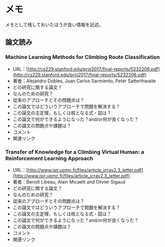 # メモ

メモとして残しておいたほうが良い情報を記述。

## 論文読み

### Machine Learning Methods for Climbing Route Classification

- URL：[http://cs229.stanford.edu/proj2017/final-reports/5232206.pdf](http://cs229.stanford.edu/proj2017/final-reports/5232206.pdf)
- 著者：Alejandro Dobles, Juan Carlos Sarmiento, Peter Satterthwaite
- どの研究に関する論文？
- なんのための研究？
- 従来のアプローチとその問題点は？
- この論文ではどういうアプローチで問題を解決する？
- この論文の主定理，もしくは核となる式・図は？
- この論文で何ができるようになった？and/or何が良くなった？
- この論文の問題点や課題は？
- コメント
- 関連リンク

### Transfer of Knowledge for a Climbing Virtual Human: a Reinforcement Learning Approach

- URL：[http://www.isir.upmc.fr/files/article_icrav2.3_letter.pdf](http://www.isir.upmc.fr/files/article_icrav2.3_letter.pdf)
- 著者：Benoît Libeau, Alain Micaelli and Olivier Sigaud
- どの研究に関する論文？
- なんのための研究？
- 従来のアプローチとその問題点は？
- この論文ではどういうアプローチで問題を解決する？
- この論文の主定理，もしくは核となる式・図は？
- この論文で何ができるようになった？and/or何が良くなった？
- この論文の問題点や課題は？
- コメント
- 関連リンク
